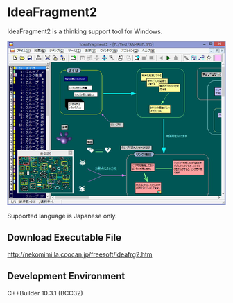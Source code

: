 # IdeaFragment2

IdeaFragment2 is a thinking support tool for Windows.  

![Screenshot](screenshot.png)

Supported language is Japanese only.  

## Download Executable File
http://nekomimi.la.coocan.jp/freesoft/ideafrg2.htm  

## Development Environment
C++Builder 10.3.1 (BCC32)
